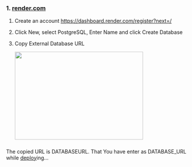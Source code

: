 ### 1. [render.com](https://dashboard.render.com)
   1. Create an account https://dashboard.render.com/register?next=/
   2. Click New, select PostgreSQL, Enter Name and click Create Database
   3. Copy External Database URL

      <img src="https://i.imgur.com/arOjTDr.jpeg" width="350" height="240">

#####
 The copied URL is DATABASEURL. That You have enter as DATABASE_URL while [deploy](https://levanter-qr.vercel.app/koyeb)ing...
<!---
### 2. [railway.app](https://railway.app/dashboard)
1. Create an account https://railway.app/
2. Click New Project as PostgreSQL Project
3. Open Connect tab, Copy Postgres Connection URL
##### You can follow render or railway upto YOU
---!>